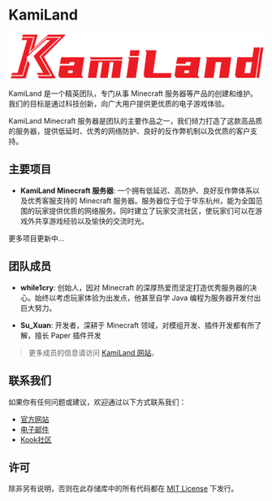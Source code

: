 # KamiLand

![KamiLand Logo](KamiLand_Red_Cutted.png)

KamiLand 是一个精英团队，专门从事 Minecraft 服务器等产品的创建和维护。我们的目标是通过科技创新，向广大用户提供更优质的电子游戏体验。

KamiLand Minecraft 服务器是团队的主要作品之一，我们倾力打造了这款高品质的服务器，提供低延时、优秀的网络防护、良好的反作弊机制以及优质的客户支持。

## 主要项目

- **KamiLand Minecraft 服务器**: 一个拥有低延迟、高防护、良好反作弊体系以及优秀客服支持的 Minecraft 服务器。服务器位于位于华东杭州，能为全国范围的玩家提供优质的网络服务。同时建立了玩家交流社区，使玩家们可以在游戏外共享游戏经验以及愉快的交流时光。

更多项目更新中...

## 团队成员

- **while1cry**: 创始人，因对 Minecraft 的深厚热爱而坚定打造优秀服务器的决心。始终以考虑玩家体验为出发点，他甚至自学 Java 编程为服务器开发付出巨大努力。

- **Su_Xuan**: 开发者，深耕于 Minecraft 领域，对模组开发、插件开发都有所了解，擅长 Paper 插件开发

> 更多成员的信息请访问 [KamiLand 网站](https://www.kamiland.net)。

## 联系我们

如果你有任何问题或建议，欢迎通过以下方式联系我们：

- [官方网站](https://www.kamiland.net)
- [电子邮件](mailto:admin@kamiland.net)
- [Kook社区](https://kook.top/tbf1or)

## 许可

除非另有说明，否则在此存储库中的所有代码都在 [MIT License](LICENSE) 下发行。
